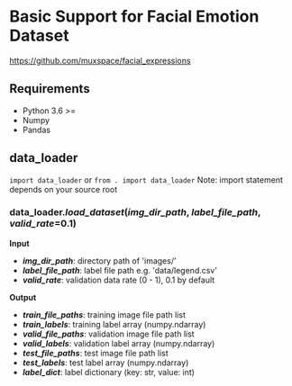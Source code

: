 # Basic Support for Facial Emotion Dataset
https://github.com/muxspace/facial_expressions

## Requirements
- Python 3.6 >=
- Numpy
- Pandas

## data_loader
`import data_loader` or `from . import data_loader`
Note: import statement depends on your source root

### data_loader.***load_dataset***(*img_dir_path*, *label_file_path*, *valid_rate*=0.1)
**Input**
- ***img_dir_path***: directory path of 'images/'
- ***label_file_path***: label file path e.g. 'data/legend.csv'
- ***valid_rate***: validation data rate (0 - 1), 0.1 by default

**Output**
- ***train_file_paths***: training image file path list
- ***train_labels***: training label array (numpy.ndarray)
- ***valid_file_paths***: validation image file path list
- ***valid_labels***: validation label array (numpy.ndarray)
- ***test_file_paths***: test image file path list
- ***test_labels***: test label array (numpy.ndarray)
- ***label_dict***: label dictionary (key: str, value: int)
